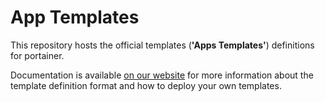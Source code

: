 # App Templates

This repository hosts the official templates (**'Apps Templates'**) definitions for portainer.

Documentation is available [on our website](https://www.portainer.io/documentation/how-to-use-templates/) for more information about the template definition format and how to deploy your own templates.